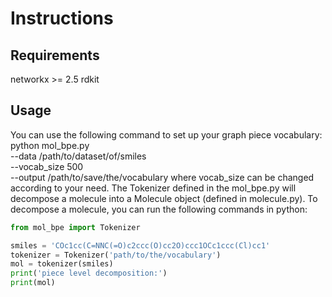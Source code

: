 # Instructions

## Requirements
networkx >= 2.5
rdkit

## Usage
You can use the following command to set up your graph piece vocabulary:
python mol_bpe.py \
	   --data /path/to/dataset/of/smiles \
	   --vocab_size 500 \
	   --output /path/to/save/the/vocabulary
where vocab_size can be changed according to your need. The Tokenizer defined in the mol_bpe.py will decompose a molecule into a Molecule object (defined in molecule.py). To decompose a molecule, you can run the following commands in python:

```python
from mol_bpe import Tokenizer

smiles = 'COc1cc(C=NNC(=O)c2ccc(O)cc2O)ccc1OCc1ccc(Cl)cc1'
tokenizer = Tokenizer('path/to/the/vocabulary')
mol = tokenizer(smiles)
print('piece level decomposition:')
print(mol)

```
